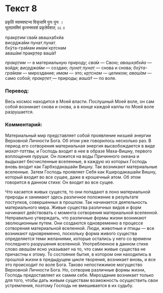 # Текст 8

प्रकृतिं स्वामवष्टभ्य विसृजामि पुनः पुनः ।  
भूतग्राममिमं कृत्स्नमवशं प्रकृतेर्वशात् ॥८॥

пракр̣тим̇ сва̄м авашх̣абхйа  
виср̣джа̄ми пунат̣ пунат̣  
бхӯта-гра̄мам имам̇ кр̣тснам  
аваш́ам̇ пракр̣тер ваш́а̄т

_пракр̣тим_ — в материальную природу; _сва̄м_ — Свою; _авашх̣абхйа_ — войдя; _виср̣джа̄ми_ — создаю; _пунат̣ пунат̣_ — снова и снова; _бхӯта-гра̄мам_ — мироздание; _имам_ — это; _кр̣тснам_ — целиком; _аваш́ам_ — само собой; _пракр̣тет̣_ — природы; _ваш́а̄т_ — по воле.

### Перевод:

Весь космос находится в Моей власти. Послушный Моей воле, он сам собой возникает снова и снова, а в конце каждой калпы по Моей воле разрушается.

### Комментарий:

Материальный мир представляет собой проявление низшей энергии Верховной Личности Бога. Об этом уже говорилось несколько раз. В период его сотворения материальная энергия высвобождается в виде _махат-таттвы,_ и Господь входит в нее в образе Маха-Вишну, первого воплощения _пуруши._ Он ложится на воды Причинного океана и выдыхает бесчисленные вселенные, в каждую из которых Господь вновь входит как Гарбходакашайи Вишну. Так возникают материальные вселенные. Затем Господь проявляет Себя как Кширодакашайи Вишну, который входит во все сущее, даже в крошечный атом. Об этом говорится в данном стихе: Он входит во все сущее.

Что касается живых существ, то они попадают в лоно материальной природы и занимают здесь различное положение в результате поступков, совершенных в прошлом. Так начинается деятельность материального мира. Живые существа различных видов и форм начинают действовать с момента сотворения материальной вселенной. Неправильно утверждать, что различные формы жизни возникают эволюционным путем. Они создаются одновременно в процессе сотворения материальной вселенной. Люди, животные и птицы — все возникают одновременно, поскольку форма живого существа определяется теми желаниями, которые остались у него со времени последнего разрушения вселенной. Употребленное в данном стихе слово _аваш́ам_ ясно указывает на то, что сами живые существа не причастны к этому. То состояние бытия, в котором они находились в прошлой жизни в предыдущем цикле творения, возникает вновь, и все это происходит по воле Бога. Таково непостижимое могущество Верховной Личности Бога. Но, сотворив различные формы жизни, Господь предоставляет их самим себе. Мироздание возникает только для того, чтобы дать живым существам возможность осуществить свои устремления, поэтому Господь не вмешивается в их судьбу.